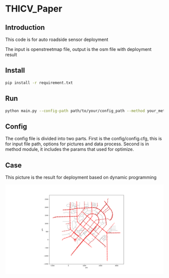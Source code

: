 # THICV_Paper

## Introduction
This code is for auto roadside sensor deployment

The input is openstreetmap file, output is the osm file with deployment result

## Install
```bash
pip install -r requirement.txt
```

## Run
```bash
python main.py --config-path path/to/your/config_path --method your_method
```

## Config
The config file is divided into two parts. First is the config/config.cfg, this is for input file path, options for pictures and data process. 
Second is in method module, it includes the params that used for optimize.

## Case
This picture is the result for deployment based on dynamic programming

![image](result/Wangjing.png)
